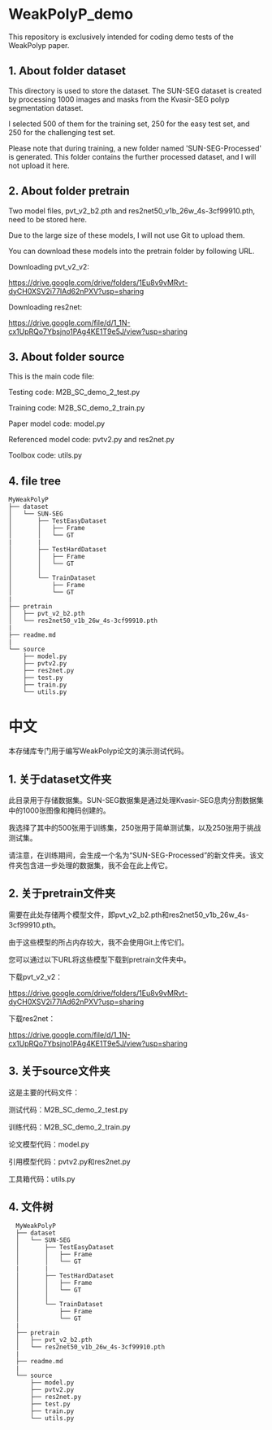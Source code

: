 # WeakPolyP_demo
This repository is exclusively intended for coding demo tests of the WeakPolyp paper.
## 1. About folder dataset
This directory is used to store the dataset. The SUN-SEG dataset is created by processing 1000 images and masks from the Kvasir-SEG polyp segmentation dataset.

I selected 500 of them for the training set, 250 for the easy test set, and 250 for the challenging test set.

Please note that during training, a new folder named 'SUN-SEG-Processed' is generated. This folder contains the further processed dataset, and I will not upload it here.
## 2. About folder pretrain
Two model files, pvt_v2_b2.pth and res2net50_v1b_26w_4s-3cf99910.pth, need to be stored here. 

Due to the large size of these models, I will not use Git to upload them.

You can download these models into the pretrain folder by following URL.

Downloading pvt_v2_v2:

https://drive.google.com/drive/folders/1Eu8v9vMRvt-dyCH0XSV2i77lAd62nPXV?usp=sharing

Downloading res2net:

https://drive.google.com/file/d/1_1N-cx1UpRQo7Ybsjno1PAg4KE1T9e5J/view?usp=sharing
## 3. About folder source
This is the main code file:

Testing code: M2B_SC_demo_2_test.py

Training code: M2B_SC_demo_2_train.py

Paper model code: model.py

Referenced model code: pvtv2.py and res2net.py

Toolbox code: utils.py
## 4. file tree
    MyWeakPolyP
    ├── dataset
    │   └── SUN-SEG
    │       ├── TestEasyDataset
    │       │   ├── Frame
    │       │   └── GT  
    |       |
    │       ├── TestHardDataset
    │       │   ├── Frame
    │       │   └── GT
    │       │         
    │       └── TrainDataset
    │           ├── Frame
    │           └── GT
    |
    ├── pretrain
    │   ├── pvt_v2_b2.pth
    │   └── res2net50_v1b_26w_4s-3cf99910.pth
    |
    ├── readme.md
    |
    └── source
        ├── model.py
        ├── pvtv2.py
        ├── res2net.py
        ├── test.py
        ├── train.py
        └── utils.py

# 中文
本存储库专门用于编写WeakPolyp论文的演示测试代码。
## 1. 关于dataset文件夹
此目录用于存储数据集。SUN-SEG数据集是通过处理Kvasir-SEG息肉分割数据集中的1000张图像和掩码创建的。

我选择了其中的500张用于训练集，250张用于简单测试集，以及250张用于挑战测试集。

请注意，在训练期间，会生成一个名为“SUN-SEG-Processed”的新文件夹。该文件夹包含进一步处理的数据集，我不会在此上传它。
## 2. 关于pretrain文件夹
需要在此处存储两个模型文件，即pvt_v2_b2.pth和res2net50_v1b_26w_4s-3cf99910.pth。

由于这些模型的所占内存较大，我不会使用Git上传它们。

您可以通过以下URL将这些模型下载到pretrain文件夹中。

下载pvt_v2_v2：

https://drive.google.com/drive/folders/1Eu8v9vMRvt-dyCH0XSV2i77lAd62nPXV?usp=sharing

下载res2net：

https://drive.google.com/file/d/1_1N-cx1UpRQo7Ybsjno1PAg4KE1T9e5J/view?usp=sharing
## 3. 关于source文件夹
这是主要的代码文件：

测试代码：M2B_SC_demo_2_test.py

训练代码：M2B_SC_demo_2_train.py

论文模型代码：model.py

引用模型代码：pvtv2.py和res2net.py

工具箱代码：utils.py
## 4. 文件树
      MyWeakPolyP
      ├── dataset
      │   └── SUN-SEG
      │       ├── TestEasyDataset
      │       │   ├── Frame
      │       │   └── GT  
      |       |
      │       ├── TestHardDataset
      │       │   ├── Frame
      │       │   └── GT
      │       │         
      │       └── TrainDataset
      │           ├── Frame
      │           └── GT
      |
      ├── pretrain
      │   ├── pvt_v2_b2.pth
      │   └── res2net50_v1b_26w_4s-3cf99910.pth
      |
      ├── readme.md
      |
      └── source
          ├── model.py
          ├── pvtv2.py
          ├── res2net.py
          ├── test.py
          ├── train.py
          └── utils.py
